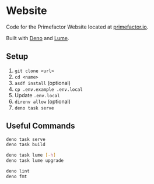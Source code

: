 # Website

Code for the Primefactor Website located at
[primefactor.io](https://primefactor.io).

Built with [Deno](https://deno.com) and [Lume](https://lume.land).

## Setup

1. `git clone <url>`
2. `cd <name>`
3. `asdf install` (optional)
4. `cp .env.example .env.local`
5. Update `.env.local`
6. `direnv allow` (optional)
7. `deno task serve`

## Useful Commands

```sh
deno task serve
deno task build

deno task lume [-h]
deno task lume upgrade

deno lint
deno fmt
```

